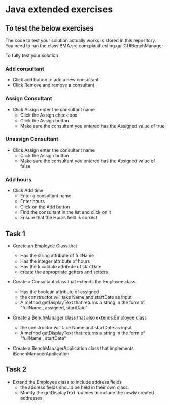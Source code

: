 # Java extended exercises

## To test the below exercises

The code to test your solution actually works is stored in this repository.  You need to run the class  BMA.src.com.planittesting.gui.GUIBenchManager

To fully test your solution

### Add consultant

- Click add button to add a new consultant
- Click Remove and remove a consultant

### Assign Consultant

- Click Assign enter the consultant name
  - Click the Assign check box
  - Click the Assign button
  - Make sure the consultant you entered has the Assigned value of true

### Unassign Consultant

- Click Assign enter the consultant name
  - Click the Assign button
  - Make sure the consultant you entered has the Assigned value of false

### Add hours

- Click Add time  
  - Enter a consultant name
  - Enter hours
  - Click on the Add button
  - Find the consultant in the list and click on it
  - Ensure that the Hours field is correct

## Task 1

- Create an Employee Class that
  - Has the string attribute of fullName
  - Has the integer attribute of hours
  - Has the localdate attribute of startDate
  - create the appropriate getters and setters

- Create a Consultant class that extends the Employee class
  - Has the boolean attribute of assigned
  - the constructor will take Name and startDate as input
  - A method getDisplayText that returns a string in the form of "fullName , assigned, startDate"

- Create a BenchManager class that also extends Employee class
  - the constructor will take Name and startDate as input
  - A method getDisplayText that returns a string in the form of "fullName , startDate"

- Create a BenchManagerApplication class that implements iBenchManagerApplication

## Task 2

- Extend the Employee class to include address fields
  - the address fields should be held in their own class.
  - Modify the getDisplayText routines to include the newly created addresses